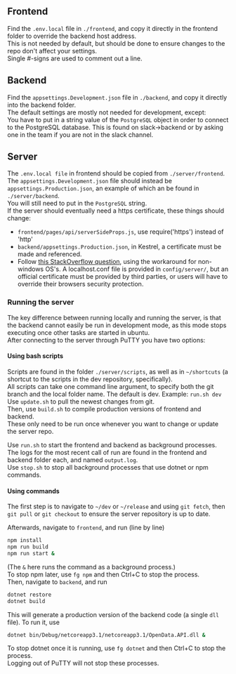 ## Frontend
Find the `.env.local` file in `./frontend`, and copy it directly in the frontend folder to override the backend host address.  
This is not needed by default, but should be done to ensure changes to the repo don't affect your settings.  
Single #-signs are used to comment out a line.

## Backend
Find the `appsettings.Development.json` file in `./backend`, and copy it directly into the backend folder.  
The default settings are mostly not needed for development, except:  
You have to put in a string value of the `PostgreSQL` object in order to connect to the PostgreSQL database. This is found on slack->backend or by asking one in the team if you are not in the slack channel.

## Server
The `.env.local file` in frontend should be copied from `./server/frontend`.
The `appsettings.Development.json` file should instead be `appsettings.Production.json`, an example of which an be found in `./server/backend`.  
You will still need to put in the `PostgreSQL` string.  
If the server should eventually need a https certificate, these things should change:  
* `frontend/pages/api/serverSideProps.js`, use require('https') instead of 'http'
* `backend/appsettings.Production.json`, in Kestrel, a certificate must be made and referenced.
* Follow [this StackOverflow question](https://stackoverflow.com/questions/55485511/how-to-run-dotnet-dev-certs-https-trust), using the workaround for non-windows OS's. A localhost.conf file is provided in `config/server/`, but an official certificate must be provided by third parties, or users will have to override their browsers security protection.


### Running the server
The key difference between running locally and running the server, is that the backend cannot easily be run in development mode, as this mode stops executing once other tasks are started in ubuntu.  
After connecting to the server through PuTTY you have two options:  

#### Using bash scripts
Scripts are found in the folder `./server/scripts`, as well as in `~/shortcuts` (a shortcut to the scripts in the dev repository, specifically).  
All scripts can take one command line argument, to specify both the git branch and the local folder name. The default is dev. Example: `run.sh dev`  
Use `update.sh` to pull the newest changes from git.  
Then, use `build.sh` to compile production versions of frontend and backend.  
These only need to be run once whenever you want to change or update the server repo.

Use `run.sh` to start the frontend and backend as background processes.  
The logs for the most recent call of run are found in the frontend and backend folder each, and named `output.log`.  
Use `stop.sh` to stop all background processes that use dotnet or npm commands.

#### Using commands

The first step is to navigate to `~/dev` or `~/release` and using `git fetch`, then `git pull` or `git checkout` to ensure the server repository is up to date.

Afterwards, navigate to `frontend`, and run (line by line)
```bash
npm install
npm run build
npm run start &
```
(The `&` here runs the command as a background process.)  
To stop npm later, use `fg npm` and then Ctrl+C to stop the process.  
Then, navigate to `backend`, and run
```bash
dotnet restore
dotnet build
```
This will generate a production version of the backend code (a single `dll` file). To run it, use
```bash
dotnet bin/Debug/netcoreapp3.1/netcoreapp3.1/OpenData.API.dll &
```
To stop dotnet once it is running, use `fg dotnet` and then Ctrl+C to stop the process.  
Logging out of PuTTY will not stop these processes.

